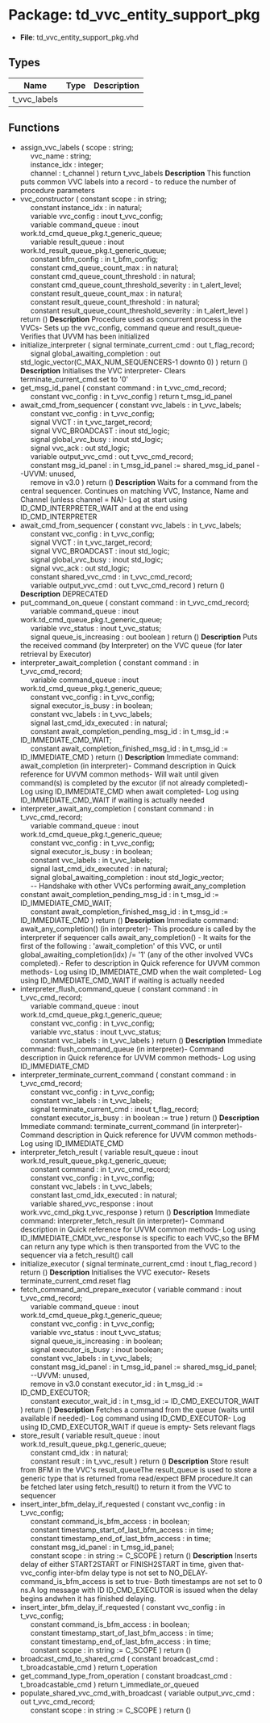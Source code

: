 # Package: td_vvc_entity_support_pkg

- **File**: td_vvc_entity_support_pkg.vhd
## Types

| Name         | Type | Description |
| ------------ | ---- | ----------- |
| t_vvc_labels |      |             |
## Functions
- assign_vvc_labels <font id="function_arguments">( scope        : string;<br><span style="padding-left:20px"> vvc_name     : string;<br><span style="padding-left:20px"> instance_idx : integer;<br><span style="padding-left:20px"> channel      : t_channel ) </font> <font id="function_return">return t_vvc_labels </font>
**Description**
This function puts common VVC labels into a record - to reduce the number of procedure parameters
- vvc_constructor <font id="function_arguments">( constant scope                                 : in string;<br><span style="padding-left:20px"> constant instance_idx                          : in natural;<br><span style="padding-left:20px"> variable vvc_config                            : inout t_vvc_config;<br><span style="padding-left:20px"> variable command_queue                         : inout work.td_cmd_queue_pkg.t_generic_queue;<br><span style="padding-left:20px"> variable result_queue                          : inout work.td_result_queue_pkg.t_generic_queue;<br><span style="padding-left:20px"> constant bfm_config                            : in t_bfm_config;<br><span style="padding-left:20px"> constant cmd_queue_count_max                   : in natural;<br><span style="padding-left:20px"> constant cmd_queue_count_threshold             : in natural;<br><span style="padding-left:20px"> constant cmd_queue_count_threshold_severity    : in t_alert_level;<br><span style="padding-left:20px"> constant result_queue_count_max                : in natural;<br><span style="padding-left:20px"> constant result_queue_count_threshold          : in natural;<br><span style="padding-left:20px"> constant result_queue_count_threshold_severity : in t_alert_level ) </font> <font id="function_return">return ()</font>
**Description**
Procedure used as concurrent process in the VVCs- Sets up the vvc_config, command queue and result_queue- Verifies that UVVM has been initialized
- initialize_interpreter <font id="function_arguments">( signal terminate_current_cmd      : out t_flag_record;<br><span style="padding-left:20px"> signal global_awaiting_completion : out std_logic_vector(C_MAX_NUM_SEQUENCERS-1 downto 0) ) </font> <font id="function_return">return ()</font>
**Description**
Initialises the VVC interpreter- Clears terminate_current_cmd.set to '0'
- get_msg_id_panel <font id="function_arguments">( constant command    : in t_vvc_cmd_record;<br><span style="padding-left:20px"> constant vvc_config : in t_vvc_config ) </font> <font id="function_return">return t_msg_id_panel </font>
- await_cmd_from_sequencer <font id="function_arguments">( constant vvc_labels        : in    t_vvc_labels;<br><span style="padding-left:20px"> constant vvc_config        : in    t_vvc_config;<br><span style="padding-left:20px"> signal VVCT                : in    t_vvc_target_record;<br><span style="padding-left:20px"> signal VVC_BROADCAST       : inout std_logic;<br><span style="padding-left:20px"> signal global_vvc_busy     : inout std_logic;<br><span style="padding-left:20px"> signal vvc_ack             : out   std_logic;<br><span style="padding-left:20px"> variable output_vvc_cmd    : out   t_vvc_cmd_record;<br><span style="padding-left:20px"> constant msg_id_panel      : in    t_msg_id_panel := shared_msg_id_panel --UVVM: unused,<br><span style="padding-left:20px"> remove in v3.0 ) </font> <font id="function_return">return ()</font>
**Description**
Waits for a command from the central sequencer. Continues on matching VVC, Instance, Name and Channel (unless channel = NA)- Log at start using ID_CMD_INTERPRETER_WAIT and at the end using ID_CMD_INTERPRETER
- await_cmd_from_sequencer <font id="function_arguments">( constant vvc_labels        : in t_vvc_labels;<br><span style="padding-left:20px"> constant vvc_config        : in t_vvc_config;<br><span style="padding-left:20px"> signal VVCT                : in t_vvc_target_record;<br><span style="padding-left:20px"> signal VVC_BROADCAST       : inout std_logic;<br><span style="padding-left:20px"> signal global_vvc_busy     : inout std_logic;<br><span style="padding-left:20px"> signal vvc_ack             : out std_logic;<br><span style="padding-left:20px"> constant shared_vvc_cmd    : in t_vvc_cmd_record;<br><span style="padding-left:20px"> variable output_vvc_cmd    : out t_vvc_cmd_record ) </font> <font id="function_return">return ()</font>
**Description**
DEPRECATED
- put_command_on_queue <font id="function_arguments">( constant command             : in t_vvc_cmd_record;<br><span style="padding-left:20px"> variable command_queue       : inout work.td_cmd_queue_pkg.t_generic_queue;<br><span style="padding-left:20px"> variable vvc_status          : inout t_vvc_status;<br><span style="padding-left:20px"> signal   queue_is_increasing : out   boolean ) </font> <font id="function_return">return ()</font>
**Description**
Puts the received command (by Interpreter) on the VVC queue (for later retrieval by Executor)
- interpreter_await_completion <font id="function_arguments">( constant command                              : in t_vvc_cmd_record;<br><span style="padding-left:20px"> variable command_queue                        : inout work.td_cmd_queue_pkg.t_generic_queue;<br><span style="padding-left:20px"> constant vvc_config                           : in t_vvc_config;<br><span style="padding-left:20px"> signal executor_is_busy                       : in boolean;<br><span style="padding-left:20px"> constant vvc_labels                           : in t_vvc_labels;<br><span style="padding-left:20px"> signal last_cmd_idx_executed                  : in natural;<br><span style="padding-left:20px"> constant await_completion_pending_msg_id      : in t_msg_id := ID_IMMEDIATE_CMD_WAIT;<br><span style="padding-left:20px"> constant await_completion_finished_msg_id     : in t_msg_id := ID_IMMEDIATE_CMD ) </font> <font id="function_return">return ()</font>
**Description**
Immediate command: await_completion (in interpreter)- Command description in Quick reference for UVVM common methods- Will wait until given command(s) is completed by the excutor (if not already completed)- Log using ID_IMMEDIATE_CMD when await completed- Log using ID_IMMEDIATE_CMD_WAIT if waiting is actually needed
- interpreter_await_any_completion <font id="function_arguments">( constant command                              : in t_vvc_cmd_record;<br><span style="padding-left:20px"> variable command_queue                        : inout work.td_cmd_queue_pkg.t_generic_queue;<br><span style="padding-left:20px"> constant vvc_config                           : in t_vvc_config;<br><span style="padding-left:20px"> signal executor_is_busy                       : in boolean;<br><span style="padding-left:20px"> constant vvc_labels                           : in t_vvc_labels;<br><span style="padding-left:20px"> signal last_cmd_idx_executed                  : in natural;<br><span style="padding-left:20px"> signal global_awaiting_completion             : inout std_logic_vector;<br><span style="padding-left:20px"> -- Handshake with other VVCs performing await_any_completion constant await_completion_pending_msg_id      : in t_msg_id := ID_IMMEDIATE_CMD_WAIT;<br><span style="padding-left:20px"> constant await_completion_finished_msg_id     : in t_msg_id := ID_IMMEDIATE_CMD ) </font> <font id="function_return">return ()</font>
**Description**
Immediate command: await_any_completion() (in interpreter)- This procedure is called by the interpreter if sequencer calls await_any_completion()   - It waits for the first of the following :     'await_completion' of this VVC, or     until global_awaiting_completion(idx) /= '1' (any of the other involved VVCs completed).- Refer to description in Quick reference for UVVM common methods- Log using ID_IMMEDIATE_CMD when the wait completed- Log using ID_IMMEDIATE_CMD_WAIT if waiting is actually needed
- interpreter_flush_command_queue <font id="function_arguments">( constant command            : in t_vvc_cmd_record;<br><span style="padding-left:20px"> variable command_queue      : inout work.td_cmd_queue_pkg.t_generic_queue;<br><span style="padding-left:20px"> constant vvc_config         : in t_vvc_config;<br><span style="padding-left:20px"> variable vvc_status         : inout t_vvc_status;<br><span style="padding-left:20px"> constant vvc_labels         : in t_vvc_labels ) </font> <font id="function_return">return ()</font>
**Description**
Immediate command: flush_command_queue (in interpreter)- Command description in Quick reference for UVVM common methods- Log using ID_IMMEDIATE_CMD
- interpreter_terminate_current_command <font id="function_arguments">( constant command              : in t_vvc_cmd_record;<br><span style="padding-left:20px"> constant vvc_config           : in t_vvc_config;<br><span style="padding-left:20px"> constant vvc_labels           : in t_vvc_labels;<br><span style="padding-left:20px"> signal terminate_current_cmd  : inout t_flag_record;<br><span style="padding-left:20px"> constant executor_is_busy     : in boolean := true ) </font> <font id="function_return">return ()</font>
**Description**
Immediate command: terminate_current_command (in interpreter)- Command description in Quick reference for UVVM common methods- Log using ID_IMMEDIATE_CMD
- interpreter_fetch_result <font id="function_arguments">( variable result_queue           : inout work.td_result_queue_pkg.t_generic_queue;<br><span style="padding-left:20px"> constant command                : in t_vvc_cmd_record;<br><span style="padding-left:20px"> constant vvc_config             : in t_vvc_config;<br><span style="padding-left:20px"> constant vvc_labels             : in t_vvc_labels;<br><span style="padding-left:20px"> constant last_cmd_idx_executed  : in natural;<br><span style="padding-left:20px"> variable shared_vvc_response    : inout work.vvc_cmd_pkg.t_vvc_response ) </font> <font id="function_return">return ()</font>
**Description**
Immediate command: interpreter_fetch_result (in interpreter)- Command description in Quick reference for UVVM common methods- Log using ID_IMMEDIATE_CMDt_vvc_response is specific to each VVC,so the BFM can return any type which is then transported from the VVC to the sequencer via a fetch_result() call
- initialize_executor <font id="function_arguments">( signal terminate_current_cmd  : inout t_flag_record ) </font> <font id="function_return">return ()</font>
**Description**
Initialises the VVC executor- Resets terminate_current_cmd.reset flag
- fetch_command_and_prepare_executor <font id="function_arguments">( variable command             : inout t_vvc_cmd_record;<br><span style="padding-left:20px"> variable command_queue       : inout work.td_cmd_queue_pkg.t_generic_queue;<br><span style="padding-left:20px"> constant vvc_config          : in    t_vvc_config;<br><span style="padding-left:20px"> variable vvc_status          : inout t_vvc_status;<br><span style="padding-left:20px"> signal   queue_is_increasing : in    boolean;<br><span style="padding-left:20px"> signal   executor_is_busy    : inout boolean;<br><span style="padding-left:20px"> constant vvc_labels          : in    t_vvc_labels;<br><span style="padding-left:20px"> constant msg_id_panel        : in    t_msg_id_panel := shared_msg_id_panel;<br><span style="padding-left:20px"> --UVVM: unused,<br><span style="padding-left:20px"> remove in v3.0 constant executor_id         : in    t_msg_id := ID_CMD_EXECUTOR;<br><span style="padding-left:20px"> constant executor_wait_id    : in    t_msg_id := ID_CMD_EXECUTOR_WAIT ) </font> <font id="function_return">return ()</font>
**Description**
Fetches a command from the queue (waits until available if needed)- Log command using ID_CMD_EXECUTOR- Log using ID_CMD_EXECUTOR_WAIT if queue is empty- Sets relevant flags
- store_result <font id="function_arguments">( variable result_queue  : inout work.td_result_queue_pkg.t_generic_queue;<br><span style="padding-left:20px"> constant cmd_idx       : in natural;<br><span style="padding-left:20px"> constant result        : in t_vvc_result ) </font> <font id="function_return">return ()</font>
**Description**
Store result from BFM in the VVC's result_queueThe result_queue is used to store a generic type that is returned froma read/expect BFM procedure.It can be fetched later using fetch_result() to return it from the VVC to sequencer
- insert_inter_bfm_delay_if_requested <font id="function_arguments">( constant vvc_config                         : in t_vvc_config;<br><span style="padding-left:20px"> constant command_is_bfm_access              : in boolean;<br><span style="padding-left:20px"> constant timestamp_start_of_last_bfm_access : in time;<br><span style="padding-left:20px"> constant timestamp_end_of_last_bfm_access   : in time;<br><span style="padding-left:20px"> constant msg_id_panel                       : in t_msg_id_panel;<br><span style="padding-left:20px"> constant scope                              : in string          := C_SCOPE ) </font> <font id="function_return">return ()</font>
**Description**
Inserts delay of either START2START or FINISH2START in time, given that- vvc_config inter-bfm delay type is not set to NO_DELAY- command_is_bfm_access is set to true- Both timestamps are not set to 0 ns.A log message with ID ID_CMD_EXECUTOR is issued when the delay begins andwhen it has finished delaying.
- insert_inter_bfm_delay_if_requested <font id="function_arguments">( constant vvc_config                           : in t_vvc_config;<br><span style="padding-left:20px"> constant command_is_bfm_access                : in boolean;<br><span style="padding-left:20px"> constant timestamp_start_of_last_bfm_access   : in time;<br><span style="padding-left:20px"> constant timestamp_end_of_last_bfm_access     : in time;<br><span style="padding-left:20px"> constant scope                                : in string := C_SCOPE ) </font> <font id="function_return">return ()</font>
- broadcast_cmd_to_shared_cmd <font id="function_arguments">( constant broadcast_cmd : t_broadcastable_cmd ) </font> <font id="function_return">return t_operation </font>
- get_command_type_from_operation <font id="function_arguments">( constant broadcast_cmd : t_broadcastable_cmd ) </font> <font id="function_return">return t_immediate_or_queued </font>
- populate_shared_vvc_cmd_with_broadcast <font id="function_arguments">( variable output_vvc_cmd   : out t_vvc_cmd_record;<br><span style="padding-left:20px"> constant scope            : in  string := C_SCOPE ) </font> <font id="function_return">return ()</font>
